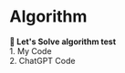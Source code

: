 # Algorithm
<div> <b>📌 Let's Solve algorithm test</b></div>
<div> 1. My Code </div>
<div> 2. ChatGPT Code </div>
